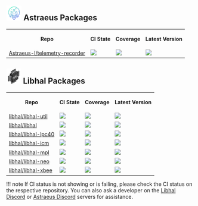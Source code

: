 ## <img class="package_logo_medium" style="height:40px;" src="../../assets/logo.png"> Astraeus Packages
<table>
  <tr>
    <th>
      <p>Repo</p>
    </th>
    <th>
      <p>CI State</p>
    </th>
    <th>
      <p>Coverage</p>
    </th>
    <th>
      <p>Latest Version</p>
    </th>
  </tr>

  <!-- <tr>
    <td>
      <a href="https://github.com/Astraeus-I/telemetry-recorder">Astraeus-I/telemetry-recorder</a>
    </td>
    <td>
      <a href="https://github.com/Astraeus-I/telemetry-recorder/actions/workflows/ci.yml"><img src="https://github.com/Astraeus-I/telemetry-recorderactions/workflows/ci.yml/badge.svg" /></a>
    </td>
    <td>
      <img src="https://astraeus-i.github.io/telemetry-recorder/coverage/coverage.svg">
    </td>
    <td>
      <a href="https://github.com/Astraeus-I/telemetry-recorder/blob/main/conanfile.py"><img src="https://github.com/Astraeus-I/telemetry-recorder/latest_version.svg" /></a>
    </td>
  </tr> -->

  <tr>
    <td>
      <a href="https://github.com/Astraeus-I/telemetry-recorder/" target="_blank">Astraeus-I/telemetry-recorder</a>
    </td>
    <td>
      <a href="https://github.com/libhal/libhal-icm/actions/workflows/ci.yml"><img src="https://github.com/libhal/libhal-icm/actions/workflows/ci.yml/badge.svg" /></a>
    </td>
    <td>
      <img src="https://libhal.github.io/libhal-icm/coverage/coverage.svg">
    </td>
    <td>
      <a href="https://github.com/libhal/libhal-icm/blob/main/conanfile.py"><img src="https://libhal.github.io/libhal-icm/latest_version.svg" /></a>
    </td>
  </tr>


  </table>


## <img class="package_logo_medium" src="../../assets/libhal.png" style="width: 40px; height: auto;"> Libhal Packages
  <table>
  <tr>
    <th>
      <p>Repo</p>
    </th>
    <th>
      <p>CI State</p>
    </th>
    <th>
      <p>Coverage</p>
    </th>
    <th>
      <p>Latest Version</p>
    </th>
  </tr>
  
  
  
  <tr>
    <td>
      <a href="https://github.com/libhal/libhal-util/" target="_blank">libhal/libhal-util</a>
    </td>
    <td>
      <a href="https://github.com/libhal/libhal-util/actions/workflows/ci.yml"><img src="https://github.com/libhal/libhal-util/actions/workflows/ci.yml/badge.svg" /></a>
    </td>
    <td>
      <img src="https://libhal.github.io/libhal-util/coverage/coverage.svg">
    </td>
    <td>
      <a href="https://github.com/libhal/libhal-util/blob/main/conanfile.py"><img src="https://libhal.github.io/libhal-util/latest_version.svg" /></a>
    </td>
  </tr>

  <tr>
    <td>
      <a href="https://github.com/libhal/libhal/" target="_blank">libhal/libhal</a>
    </td>
    <td>
      <a href="https://github.com/libhal/libhal/actions/workflows/ci.yml"><img src="https://github.com/libhal/libhal/actions/workflows/ci.yml/badge.svg" /></a>
    </td>
    <td>
      <img src="https://libhal.github.io/libhal/coverage/coverage.svg">
    </td>
    <td>
      <a href="https://github.com/libhal/libhal/blob/main/conanfile.py"><img src="https://libhal.github.io/libhal/latest_version.svg" /></a>
    </td>
  </tr>  
  
  <tr>
    <td>
      <a href="https://github.com/libhal/libhal-lpc40/" target="_blank">libhal/libhal-lpc40</a>
    </td>
    <td>
      <a href="https://github.com/libhal/libhal-lpc40/actions/workflows/ci.yml"><img src="https://github.com/libhal/libhal-lpc40/actions/workflows/ci.yml/badge.svg" /></a>
    </td>
    <td>
      <img src="https://libhal.github.io/libhal-lpc40/coverage/coverage.svg">
    </td>
    <td>
      <a href="https://github.com/libhal/libhal-lpc40/blob/main/conanfile.py"><img src="https://libhal.github.io/libhal-lpc40/latest_version.svg" /></a>
    </td>
  </tr>



  <tr>
    <td>
      <a href="https://github.com/libhal/libhal-icm/" target="_blank">libhal/libhal-icm</a>
    </td>
    <td>
      <a href="https://github.com/libhal/libhal-icm/actions/workflows/ci.yml"><img src="https://github.com/libhal/libhal-icm/actions/workflows/ci.yml/badge.svg" /></a>
    </td>
    <td>
      <img src="https://libhal.github.io/libhal-icm/coverage/coverage.svg">
    </td>
    <td>
      <a href="https://github.com/libhal/libhal-icm/blob/main/conanfile.py"><img src="https://libhal.github.io/libhal-icm/latest_version.svg" /></a>
    </td>
  </tr>


  <tr>
    <td>
      <a href="https://github.com/libhal/libhal-mpl/" target="_blank">libhal/libhal-mpl</a>
    </td>
    <td>
      <a href="https://github.com/libhal/libhal-mpl/actions/workflows/ci.yml"><img src="https://github.com/libhal/libhal-mpl/actions/workflows/ci.yml/badge.svg" /></a>
    </td>
    <td>
      <img src="https://libhal.github.io/libhal-mpl/coverage/coverage.svg">
    </td>
    <td>
      <a href="https://github.com/libhal/libhal-mpl/blob/main/conanfile.py"><img src="https://libhal.github.io/libhal-mpl/latest_version.svg" /></a>
    </td>
  </tr>

  <tr>
    <td>
      <a href="https://github.com/libhal/libhal-neo/" target="_blank">libhal/libhal-neo</a>
    </td>
    <td>
      <a href="https://github.com/libhal/libhal-neo/actions/workflows/ci.yml"><img src="https://github.com/libhal/libhal-neo/actions/workflows/ci.yml/badge.svg" /></a>
    </td>
    <td>
      <img src="https://libhal.github.io/libhal-neo/coverage/coverage.svg">
    </td>
    <td>
      <a href="https://github.com/libhal/libhal-neo/blob/main/conanfile.py"><img src="https://libhal.github.io/libhal-neo/latest_version.svg" /></a>
    </td>
  </tr>


  <tr>
    <td>
      <a href="https://github.com/libhal/libhal-xbee/" target="_blank">libhal/libhal-xbee</a>
    </td>
    <td>
      <a href="https://github.com/libhal/libhal-xbee/actions/workflows/ci.yml"><img src="https://github.com/libhal/libhal-xbee/actions/workflows/ci.yml/badge.svg" /></a>
    </td>
    <td>
      <img src="https://libhal.github.io/libhal-xbee/coverage/coverage.svg">
    </td>
    <td>
      <a href="https://github.com/libhal/libhal-xbee/blob/main/conanfile.py"><img src="https://libhal.github.io/libhal-xbee/latest_version.svg" /></a>
    </td>
  </tr>



  </table>

!!! note
    If CI status is not showing or is failing, please check the CI status on the respective repository. You can also ask a developer on the [Libhal Discord](https://discord.gg/HXetQHqDHr) or [Astraeus Discord](https://discord.gg/7H8FzkXEgZ) servers for assistance.
